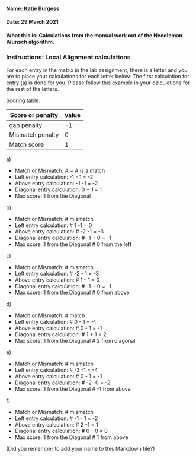 #### Name: Katie Burgess
#### Date: 29 March 2021
#### What this is: Calculations from the manual work out of the Needleman-Wunsch algorithm.

### Instructions: Local Alignment calculations
For each entry in the matrix in the lab assignment, there is a letter and you are to place your calculations for each letter below. The first calculation for entry (a) is done for you. Please follow this example in your calculations for the rest of the letters.

Scoring table:


|Score or penalty| value |
|----------------|-------|
|gap penalty      |-1     |
|Mismatch penalty | 0     |
|Match score     | 1     |


a)
- Match or Mismatch: A = A is a match
- Left entry calculation: -1 - 1 = -2
- Above entry calculation: -1 -1 = -2
- Diagonal entry calculation: 0 + 1 = 1
- Max score: 1 from the Diagonal


b)
- Match or Mismatch:               # mismatch
- Left entry calculation:          # 1 -1 = 0
- Above entry calculation:         # -2 -1 = -3
- Diagonal entry calculation:      # -1 + 0 = -1
- Max score: 1 from the Diagonal   # 0 from the left


c)
- Match or Mismatch:               # mismatch
- Left entry calculation:          # -2 - 1 = -3
- Above entry calculation:         # 1 - 1 = 0
- Diagonal entry calculation:      # -1 + 0 = -1
- Max score: 1 from the Diagonal   # 0 from above


d)
- Match or Mismatch:               # match
- Left entry calculation:          # 0 - 1 = -1
- Above entry calculation:         # 0 - 1 = -1
- Diagonal entry calculation:      # 1 + 1 = 2
- Max score: 1 from the Diagonal   # 2 from diagonal


e)
- Match or Mismatch:               # mismatch
- Left entry calculation:          # -3 -1 = -4
- Above entry calculation:         # 0 - 1 = -1
- Diagonal entry calculation:      # -2 -0 = -2
- Max score: 1 from the Diagonal   # -1 from above


f)
- Match or Mismatch:               # mismatch
- Left entry calculation:          # -1 - 1 = -2
- Above entry calculation:         # 2 -1 = 1
- Diagonal entry calculation:      # 0 - 0 = 0
- Max score: 1 from the Diagonal   # 1 from above



(Did you remember to add your name to this Markdown file?)
